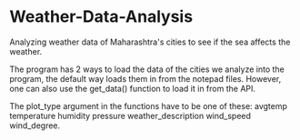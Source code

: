 # Weather-Data-Analysis
Analyzing weather data of Maharashtra's cities to see if the sea affects the weather.

The program has 2 ways to load the data of the cities we analyze into the program,
the default way loads them in from the notepad files. However, one can also 
use the get_data() function to load it in from the API.


The plot_type argument in the functions have to be one of these:
avgtemp
temperature
humidity
pressure
weather_description
wind_speed
wind_degree.
